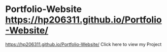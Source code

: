 # Portfolio-Website https://hp206311.github.io/Portfolio-Website/


https://hp206311.github.io/Portfolio-Website/   Click here to view my Project
